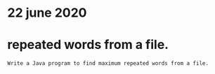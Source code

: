 # 22 june 2020

# repeated words from a file.
    Write a Java program to find maximum repeated words from a file.
